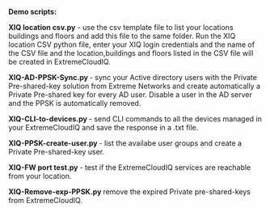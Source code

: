 <b>Demo scripts:</b>

<b>XIQ location csv.py</b>  - use the csv template file to list your locations buildings and floors and add this file to the same folder. Run the XIQ location CSV python file, enter your XIQ login credentials and the name of the CSV file and the location,buildings and floors listed in the CSV file will be created in ExtremeCloudIQ.

<b>XIQ-AD-PPSK-Sync.py </b>- sync your Active directory users with the Private Pre-shared-key solution from Extreme Networks and create automatically a Private Pre-shared key for every AD user. Disable a user in the AD server and the PPSK is automatically removed.

<b>XIQ-CLI-to-devices.py </b> - send CLI commands to all the devices managed in your ExtremeCloudIQ and save the response in a .txt file.

<b>XIQ-PPSK-create-user.py </b> - list the availabe user groups and create a Private Pre-shared-key user.

<b>XIQ-FW port test.py </b>- test if the ExtremeCloudIQ services are reachable from your location.

<b>XIQ-Remove-exp-PPSK.py </b> remove the expired Private pre-shared-keys from ExtremeCloudIQ.
